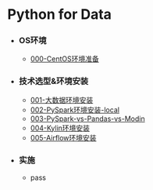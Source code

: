 # Python for Data

- ### OS环境
    - [000-CentOS环境准备](doc/000_centos.md)
- ### 技术选型&环境安装
    - [001-大数据环境安装](doc/001_full_install.md)
    - [002-PySpark环境安装-local](doc/001_lite_install.md)
    - [003-PySpark-vs-Pandas-vs-Modin](doc/pyspark_vs_pandas_vs_modin.md)
    - [004-Kylin环境安装](doc/004_kylin_install.md)
    - [005-Airflow环境安装](doc/005_airflow_install.md)
- ### 实施
    - pass